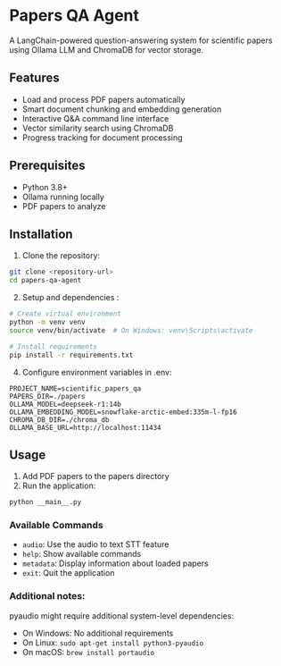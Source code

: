 # Papers QA Agent

A LangChain-powered question-answering system for scientific papers using Ollama LLM and ChromaDB for vector storage.

## Features

* Load and process PDF papers automatically
* Smart document chunking and embedding generation
* Interactive Q&A command line interface 
* Vector similarity search using ChromaDB
* Progress tracking for document processing

## Prerequisites

* Python 3.8+
* Ollama running locally
* PDF papers to analyze

## Installation

1. Clone the repository:

```bash
git clone <repository-url>
cd papers-qa-agent
```

2. Setup and dependencies :

```bash
# Create virtual environment
python -m venv venv
source venv/bin/activate  # On Windows: venv\Scripts\activate

# Install requirements
pip install -r requirements.txt
```

4. Configure environment variables in .env:

```plaintext
PROJECT_NAME=scientific_papers_qa
PAPERS_DIR=./papers
OLLAMA_MODEL=deepseek-r1:14b 
OLLAMA_EMBEDDING_MODEL=snowflake-arctic-embed:335m-l-fp16
CHROMA_DB_DIR=./chroma_db
OLLAMA_BASE_URL=http://localhost:11434

```

## Usage

1. Add PDF papers to the papers directory
2. Run the application:

```bash
python __main__.py
```

### Available Commands

* `audio`: Use the audio to text STT feature
* `help`: Show available commands
* `metadata`: Display information about loaded papers
* `exit`: Quit the application

### Additional notes:

pyaudio might require additional system-level dependencies:

* On Windows: No additional requirements
* On Linux: `sudo apt-get install python3-pyaudio`
* On macOS: `brew install portaudio`
